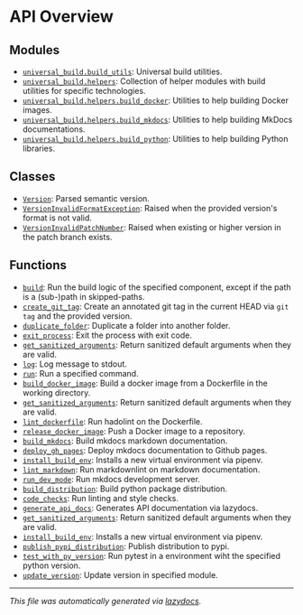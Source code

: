 <!-- markdownlint-disable -->

# API Overview

## Modules

- [`universal_build.build_utils`](./universal_build.build_utils.md#module-universal_buildbuild_utils): Universal build utilities.
- [`universal_build.helpers`](./universal_build.helpers.md#module-universal_buildhelpers): Collection of helper modules with build utilities for specific technologies.
- [`universal_build.helpers.build_docker`](./universal_build.helpers.build_docker.md#module-universal_buildhelpersbuild_docker): Utilities to help building Docker images.
- [`universal_build.helpers.build_mkdocs`](./universal_build.helpers.build_mkdocs.md#module-universal_buildhelpersbuild_mkdocs): Utilities to help building MkDocs documentations.
- [`universal_build.helpers.build_python`](./universal_build.helpers.build_python.md#module-universal_buildhelpersbuild_python): Utilities to help building Python libraries.

## Classes

- [`Version`](./universal_build.build_utils.md#class-version): Parsed semantic version.
- [`VersionInvalidFormatException`](./universal_build.build_utils.md#class-versioninvalidformatexception): Raised when the provided version's format is not valid.
- [`VersionInvalidPatchNumber`](./universal_build.build_utils.md#class-versioninvalidpatchnumber): Raised when existing or higher version in the patch branch exists.

## Functions

- [`build`](./universal_build.build_utils.md#function-build): Run the build logic of the specified component, except if the path is a (sub-)path in skipped-paths.
- [`create_git_tag`](./universal_build.build_utils.md#function-create_git_tag): Create an annotated git tag in the current HEAD via `git tag` and the provided version.
- [`duplicate_folder`](./universal_build.build_utils.md#function-duplicate_folder): Duplicate a folder into another folder.
- [`exit_process`](./universal_build.build_utils.md#function-exit_process): Exit the process with exit code.
- [`get_sanitized_arguments`](./universal_build.build_utils.md#function-get_sanitized_arguments): Return sanitized default arguments when they are valid.
- [`log`](./universal_build.build_utils.md#function-log): Log message to stdout.
- [`run`](./universal_build.build_utils.md#function-run): Run a specified command.
- [`build_docker_image`](./universal_build.helpers.build_docker.md#function-build_docker_image): Build a docker image from a Dockerfile in the working directory.
- [`get_sanitized_arguments`](./universal_build.helpers.build_docker.md#function-get_sanitized_arguments): Return sanitized default arguments when they are valid.
- [`lint_dockerfile`](./universal_build.helpers.build_docker.md#function-lint_dockerfile): Run hadolint on the Dockerfile.
- [`release_docker_image`](./universal_build.helpers.build_docker.md#function-release_docker_image): Push a Docker image to a repository.
- [`build_mkdocs`](./universal_build.helpers.build_mkdocs.md#function-build_mkdocs): Build mkdocs markdown documentation.
- [`deploy_gh_pages`](./universal_build.helpers.build_mkdocs.md#function-deploy_gh_pages): Deploy mkdocs documentation to Github pages.
- [`install_build_env`](./universal_build.helpers.build_mkdocs.md#function-install_build_env): Installs a new virtual environment via pipenv.
- [`lint_markdown`](./universal_build.helpers.build_mkdocs.md#function-lint_markdown): Run markdownlint on markdown documentation.
- [`run_dev_mode`](./universal_build.helpers.build_mkdocs.md#function-run_dev_mode): Run mkdocs development server.
- [`build_distribution`](./universal_build.helpers.build_python.md#function-build_distribution): Build python package distribution.
- [`code_checks`](./universal_build.helpers.build_python.md#function-code_checks): Run linting and style checks.
- [`generate_api_docs`](./universal_build.helpers.build_python.md#function-generate_api_docs): Generates API documentation via lazydocs.
- [`get_sanitized_arguments`](./universal_build.helpers.build_python.md#function-get_sanitized_arguments): Return sanitized default arguments when they are valid.
- [`install_build_env`](./universal_build.helpers.build_python.md#function-install_build_env): Installs a new virtual environment via pipenv.
- [`publish_pypi_distribution`](./universal_build.helpers.build_python.md#function-publish_pypi_distribution): Publish distribution to pypi.
- [`test_with_py_version`](./universal_build.helpers.build_python.md#function-test_with_py_version): Run pytest in a environment wiht the specified python version.
- [`update_version`](./universal_build.helpers.build_python.md#function-update_version): Update version in specified module.


---

_This file was automatically generated via [lazydocs](https://github.com/ml-tooling/lazydocs)._
